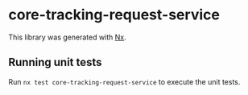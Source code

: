 # core-tracking-request-service

This library was generated with [Nx](https://nx.dev).

## Running unit tests

Run `nx test core-tracking-request-service` to execute the unit tests.
